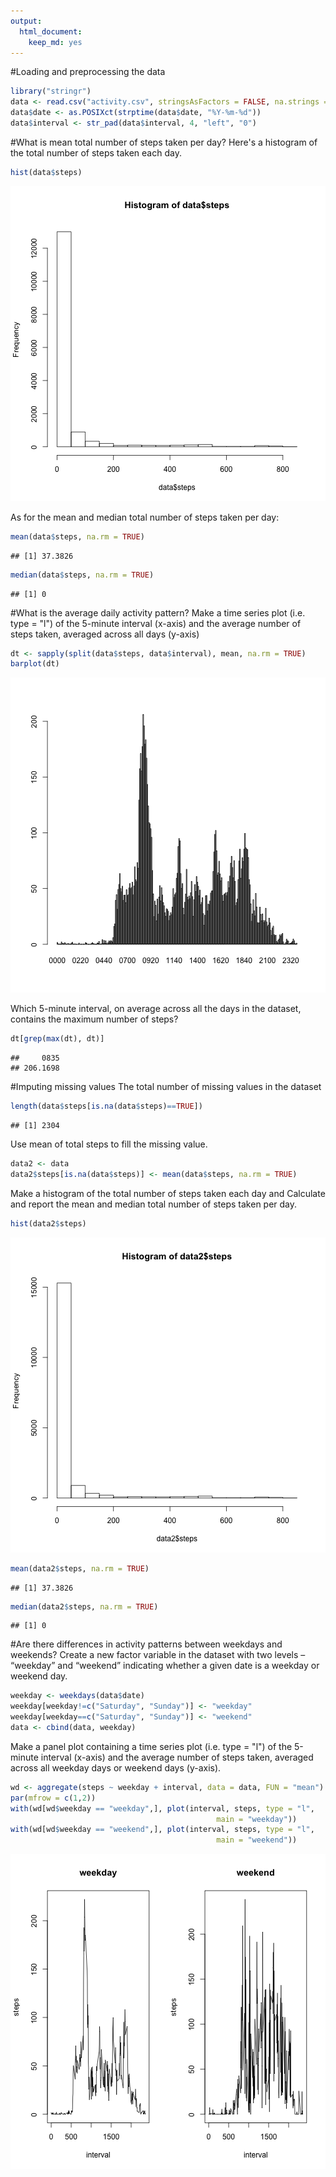 ```yaml
---
output:
  html_document:
    keep_md: yes
---
```

#Loading and preprocessing the data


```r
library("stringr")
data <- read.csv("activity.csv", stringsAsFactors = FALSE, na.strings = "NA")
data$date <- as.POSIXct(strptime(data$date, "%Y-%m-%d"))
data$interval <- str_pad(data$interval, 4, "left", "0")
```

#What is mean total number of steps taken per day?
Here's a histogram of the total number of steps taken each day.

```r
hist(data$steps)
```

![plot of chunk unnamed-chunk-2](figure/unnamed-chunk-2-1.png) 

As for the mean and median total number of steps taken per day:

```r
mean(data$steps, na.rm = TRUE)
```

```
## [1] 37.3826
```

```r
median(data$steps, na.rm = TRUE)
```

```
## [1] 0
```

#What is the average daily activity pattern?
Make a time series plot (i.e. type = "l") of the 5-minute interval (x-axis) and the average number of steps taken, averaged across all days (y-axis)

```r
dt <- sapply(split(data$steps, data$interval), mean, na.rm = TRUE)
barplot(dt)
```

![plot of chunk unnamed-chunk-4](figure/unnamed-chunk-4-1.png) 

Which 5-minute interval, on average across all the days in the dataset, contains the maximum number of steps?

```r
dt[grep(max(dt), dt)]
```

```
##     0835 
## 206.1698
```

#Imputing missing values
The total number of missing values in the dataset

```r
length(data$steps[is.na(data$steps)==TRUE])
```

```
## [1] 2304
```

Use mean of total steps to fill the missing value.

```r
data2 <- data
data2$steps[is.na(data$steps)] <- mean(data$steps, na.rm = TRUE)
```

Make a histogram of the total number of steps taken each day and Calculate and report the mean and median total number of steps taken per day.

```r
hist(data2$steps)
```

![plot of chunk unnamed-chunk-8](figure/unnamed-chunk-8-1.png) 

```r
mean(data2$steps, na.rm = TRUE)
```

```
## [1] 37.3826
```

```r
median(data2$steps, na.rm = TRUE)
```

```
## [1] 0
```

#Are there differences in activity patterns between weekdays and weekends?
Create a new factor variable in the dataset with two levels – “weekday” and “weekend” indicating whether a given date is a weekday or weekend day.

```r
weekday <- weekdays(data$date)
weekday[weekday!=c("Saturday", "Sunday")] <- "weekday"
weekday[weekday==c("Saturday", "Sunday")] <- "weekend"
data <- cbind(data, weekday)
```
Make a panel plot containing a time series plot (i.e. type = "l") of the 5-minute interval (x-axis) and the average number of steps taken, averaged across all weekday days or weekend days (y-axis).

```r
wd <- aggregate(steps ~ weekday + interval, data = data, FUN = "mean")
par(mfrow = c(1,2))
with(wd[wd$weekday == "weekday",], plot(interval, steps, type = "l",
                                              main = "weekday"))
with(wd[wd$weekday == "weekend",], plot(interval, steps, type = "l", 
                                              main = "weekend"))
```

![plot of chunk unnamed-chunk-10](figure/unnamed-chunk-10-1.png) 
